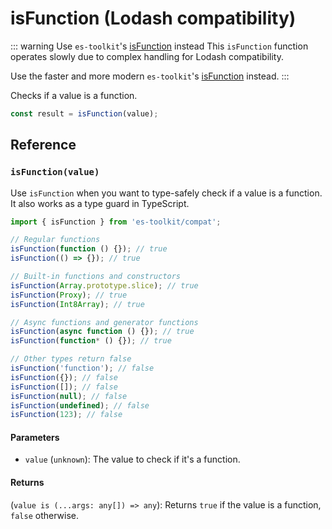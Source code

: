 # isFunction (Lodash compatibility)

::: warning Use `es-toolkit`'s [isFunction](../../predicate/isFunction.md) instead
This `isFunction` function operates slowly due to complex handling for Lodash compatibility.

Use the faster and more modern `es-toolkit`'s [isFunction](../../predicate/isFunction.md) instead.
:::

Checks if a value is a function.

```typescript
const result = isFunction(value);
```

## Reference

### `isFunction(value)`

Use `isFunction` when you want to type-safely check if a value is a function. It also works as a type guard in TypeScript.

```typescript
import { isFunction } from 'es-toolkit/compat';

// Regular functions
isFunction(function () {}); // true
isFunction(() => {}); // true

// Built-in functions and constructors
isFunction(Array.prototype.slice); // true
isFunction(Proxy); // true
isFunction(Int8Array); // true

// Async functions and generator functions
isFunction(async function () {}); // true
isFunction(function* () {}); // true

// Other types return false
isFunction('function'); // false
isFunction({}); // false
isFunction([]); // false
isFunction(null); // false
isFunction(undefined); // false
isFunction(123); // false
```

#### Parameters

- `value` (`unknown`): The value to check if it's a function.

#### Returns

(`value is (...args: any[]) => any`): Returns `true` if the value is a function, `false` otherwise.
